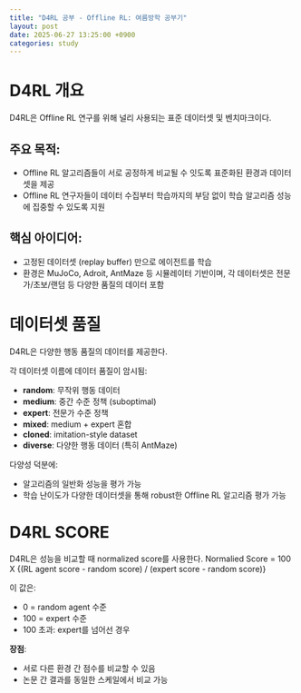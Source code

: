 ```yaml
---
title: "D4RL 공부 - Offline RL: 여름방학 공부기"
layout: post
date: 2025-06-27 13:25:00 +0900
categories: study
---
```


# D4RL 개요
D4RL은 Offline RL 연구를 위해 널리 사용되는 표준 데이터셋 및 벤치마크이다.
## 주요 목적:
- Offline RL 알고리즘들이 서로 공정하게 비교될 수 잇도록 표준화된 환경과 데이터셋을 제공
- Offline RL 연구자들이 데이터 수집부터 학습까지의 부담 없이 학습 알고리즘 성능에 집중할 수 있도록 지원
## 핵심 아이디어:
- 고정된 데이터셋 (replay buffer) 만으로 에이전트를 학습
- 환경은 MuJoCo, Adroit, AntMaze 등 시뮬레이터 기반이며, 각 데이터셋은 전문가/초보/랜덤 등 다양한 품질의 데이터 포함

# 데이터셋 품질
D4RL은 다양한 행동 품질의 데이터를 제공한다.

각 데이터셋 이름에 데이터 품질이 암시됨:

- **random**: 무작위 행동 데이터
- **medium**: 중간 수준 정책 (suboptimal)
- **expert**: 전문가 수준 정책
- **mixed**: medium + expert 혼합
- **cloned**: imitation-style dataset
- **diverse**: 다양한 행동 데이터 (특히 AntMaze)

다양성 덕분에:
- 알고리즘의 일반화 성능을 평가 가능
- 학습 난이도가 다양한 데이터셋을 통해 robust한 Offline RL 알고리즘 평가 가능

# D4RL SCORE
D4RL은 성능을 비교할 때 normalized score를 사용한다.
Normalied Score = 100 X {(RL agent score - random score) / (expert score - random  score)}

이 값은:

- 0 = random agent 수준
- 100 = expert 수준
- 100 초과: expert를 넘어선 경우

**장점**:

- 서로 다른 환경 간 점수를 비교할 수 있음
- 논문 간 결과를 동일한 스케일에서 비교 가능